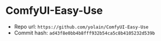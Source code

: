 # ComfyUI-Easy-Use
- Repo url: `https://github.com/yolain/ComfyUI-Easy-Use`
- Commit hash: `ad43f8e0bb4b8fff932b54ca5c8b4105232d539b`